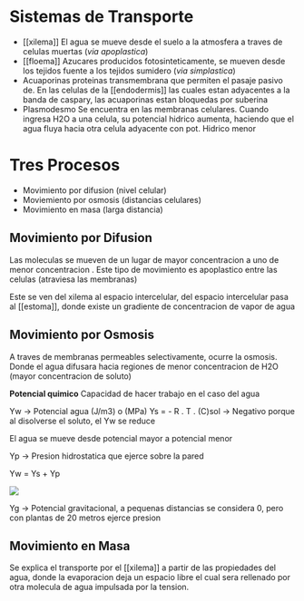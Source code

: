 # Sistemas de Transporte

- [[xilema]]
  El agua se mueve desde el suelo a la atmosfera a traves de celulas muertas (*via apoplastica*)
- [[floema]]
  Azucares producidos fotosinteticamente, se mueven desde los tejidos fuente a los tejidos sumidero (*via simplastica*)
- Acuaporinas
  proteinas transmembrana que permiten el pasaje pasivo de.
  En las celulas de la [[endodermis]] las cuales estan adyacentes a la banda de caspary, las acuaporinas estan bloquedas por suberina
- Plasmodesmo
  Se encuentra en las membranas celulares. Cuando ingresa H2O a una celula, su potencial hidrico aumenta, haciendo que el agua fluya hacia otra celula adyacente con pot. Hidrico menor

# Tres Procesos

- Movimiento por difusion (nivel celular)
- Moviemiento por osmosis (distancias celulares)
- Movimiento en masa (larga distancia)

## Movimiento por Difusion

Las moleculas se mueven de un lugar de mayor concentracion a uno de menor concentracion .
Este tipo de movimiento es apoplastico entre las celulas (atraviesa las membranas)

Este se ven del xilema al espacio intercelular, del espacio intercelular pasa al [[estoma]], donde existe un gradiente de concentracion de vapor de agua

## Movimiento por Osmosis

A traves de membranas permeables selectivamente, ocurre la osmosis. Donde el agua difusara hacia regiones de menor concentracion de H2O (mayor concentracion de soluto)

**Potencial quimico**
Capacidad de hacer trabajo en el caso del agua

Yw → Potencial agua (J/m3) o (MPa)
Ys = - R . T . (C)sol → Negativo porque al disolverse el soluto, el Yw se reduce

El agua se mueve desde potencial mayor a potencial menor

Yp → Presion hidrostatica que ejerce sobre la pared

Yw = Ys + Yp

![](https://i.imgur.com/nR7KKYV.png)

Yg → Potencial gravitacional, a pequenas distancias se considera 0, pero con plantas de 20 metros ejerce presion

## Movimiento en Masa

Se explica el transporte por el [[xilema]] a partir de las propiedades del agua, donde la evaporacion deja un espacio libre el cual sera rellenado por otra molecula de agua impulsada por la tension.
